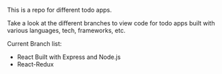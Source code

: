 This is a repo for different todo apps.

Take a look at the different branches to view code for todo apps built with various languages, tech, frameworks, etc.

Current Branch list: 
- React
  Built with Express and Node.js
- React-Redux
